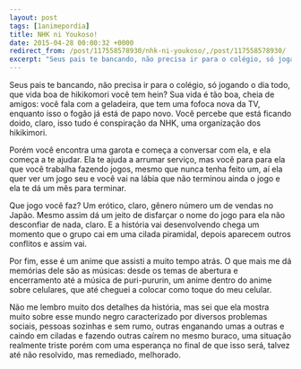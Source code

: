 ```yaml
---
layout: post
tags: [1animepordia]
title: NHK ni Youkoso!
date: 2015-04-28 00:00:32 +0000
redirect_from: /post/117558578930/nhk-ni-youkoso/,/post/117558578930/
excerpt: "Seus pais te bancando, não precisa ir para o colégio, só jogando o dia todo, que vida boa de hikikomori você tem hein? Sua vida é tão boa, cheia de amigos: você fala com a geladeira, que tem uma fofoca nova da TV, enquanto isso o fogão já está de papo novo. Você percebe que está ficando doido, claro, isso tudo é conspiração da NHK, uma organização dos hikikimori.<br>"
---
```


Seus pais te bancando, não precisa ir para o colégio, só jogando o dia
todo, que vida boa de hikikomori você tem hein? Sua vida é tão boa,
cheia de amigos: você fala com a geladeira, que tem uma fofoca nova da
TV, enquanto isso o fogão já está de papo novo. Você percebe que está
ficando doido, claro, isso tudo é conspiração da NHK, uma organização
dos hikikimori.

Porém você encontra uma garota e começa a conversar com ela, e ela
começa a te ajudar. Ela te ajuda a arrumar serviço, mas você para para
ela que você trabalha fazendo jogos, mesmo que nunca tenha feito um, aí
ela quer ver um jogo seu e você vai na lábia que não terminou ainda o
jogo e ela te dá um mês para terminar.

Que jogo você faz? Um erótico, claro, gênero número um de vendas no
Japão. Mesmo assim dá um jeito de disfarçar o nome do jogo para ela não
desconfiar de nada, claro. E a história vai desenvolvendo chega um
momento que o grupo cai em uma cilada piramidal, depois aparecem outros
conflitos e assim vai.

Por fim, esse é um anime que assisti a muito tempo atrás. O que mais me
dá memórias dele são as músicas: desde os temas de abertura e
encerramento até a música de puri-pururin, um anime dentro do anime
sobre celulares, que até cheguei a colocar como toque do meu celular.

Não me lembro muito dos detalhes da história, mas sei que ela mostra
muito sobre esse mundo negro caracterizado por diversos problemas
sociais, pessoas sozinhas e sem rumo, outras enganando umas a outras e
caindo em ciladas e fazendo outras caírem no mesmo buraco, uma situação
realmente triste porém com uma esperança no final de que isso será,
talvez até não resolvido, mas remediado, melhorado.


